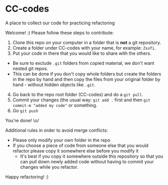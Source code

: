 # CC-codes
A place to collect our code for practicing refactoring

Welcome! :) Please follow these steps to contribute:

1. Clone this repo on your computer in a folder that is **not** a git repository.
2. Create a folder under CC-codes with your name, for example: `Zsofi`.
3. Put your code in there that you would like to share with the others.
  * Be sure to exclude `.git` folders from copied material, we don't want nested git repos.
  * This can be done if you don't copy whole folders but create the folders in the repo by hand and then copy the files from your original folder by hand - without hidden objects like `.git`.
4. Go back to the repo root folder (CC-codes) and do a `git pull`. 
5. Commit your changes (the usual way: `git add .` first and then `git commit-m "added my code"` or something.
6. Go `git push`

You're done! \o/

Additional rules in order to avoid merge conflicts:
* Please only modify your own folder in the repo
* If you choose a piece of code from someone else that you would refactor please copy it somewhere else before you modify it
  * It's best if you copy it somewhere outside this repository so that you can pull down newly added code without having to commit your changes while you refactor.

Happy refactoring! :)
